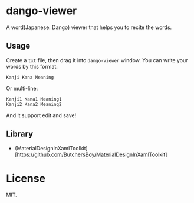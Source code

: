 # dango-viewer
A word(Japanese: Dango) viewer that helps you to recite the words.

## Usage
Create a `txt` file, then drag it into `dango-viewer` window.
You can write your words by this format:

    Kanji Kana Meaning

Or multi-line:

    Kanji1 Kana1 Meaning1
    Kanji2 Kana2 Meaning2

And it support edit and save!

## Library
* (MaterialDesignInXamlToolkit)[https://github.com/ButchersBoy/MaterialDesignInXamlToolkit]

# License
MIT.
